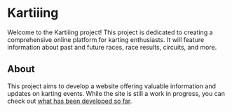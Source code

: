 # Kartiiing

Welcome to the Kartiiing project! This project is dedicated to creating a comprehensive online platform for karting enthusiasts. It will feature information about past and future races, race results, circuits, and more.

## About

This project aims to develop a website offering valuable information and updates on karting events. While the site is still a work in progress, you can check out <a href="https://szabold1.github.io/kartiiing/" target="_blank">what has been developed so far</a>.
